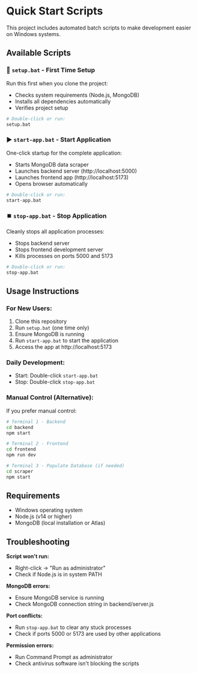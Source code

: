 # Quick Start Scripts

This project includes automated batch scripts to make development easier on Windows systems.

## Available Scripts

### 🚀 `setup.bat` - First Time Setup
Run this first when you clone the project:
- Checks system requirements (Node.js, MongoDB)
- Installs all dependencies automatically
- Verifies project setup

```bash
# Double-click or run:
setup.bat
```

### ▶️ `start-app.bat` - Start Application
One-click startup for the complete application:
- Starts MongoDB data scraper
- Launches backend server (http://localhost:5000)
- Launches frontend app (http://localhost:5173)
- Opens browser automatically

```bash
# Double-click or run:
start-app.bat
```

### ⏹️ `stop-app.bat` - Stop Application
Cleanly stops all application processes:
- Stops backend server
- Stops frontend development server
- Kills processes on ports 5000 and 5173

```bash
# Double-click or run:
stop-app.bat
```

## Usage Instructions

### For New Users:
1. Clone this repository
2. Run `setup.bat` (one time only)
3. Ensure MongoDB is running
4. Run `start-app.bat` to start the application
5. Access the app at http://localhost:5173

### Daily Development:
- Start: Double-click `start-app.bat`
- Stop: Double-click `stop-app.bat`

### Manual Control (Alternative):
If you prefer manual control:

```bash
# Terminal 1 - Backend
cd backend
npm start

# Terminal 2 - Frontend  
cd frontend
npm run dev

# Terminal 3 - Populate Database (if needed)
cd scraper
npm start
```

## Requirements
- Windows operating system
- Node.js (v14 or higher)
- MongoDB (local installation or Atlas)

## Troubleshooting

**Script won't run:**
- Right-click → "Run as administrator"
- Check if Node.js is in system PATH

**MongoDB errors:**
- Ensure MongoDB service is running
- Check MongoDB connection string in backend/server.js

**Port conflicts:**
- Run `stop-app.bat` to clear any stuck processes
- Check if ports 5000 or 5173 are used by other applications

**Permission errors:**
- Run Command Prompt as administrator
- Check antivirus software isn't blocking the scripts
